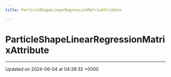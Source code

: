 ```yaml
---
title: ParticleShapeLinearRegressionMatrixAttribute

---
```


# ParticleShapeLinearRegressionMatrixAttribute





-------------------------------

Updated on 2024-06-04 at 04:38:32 +0000